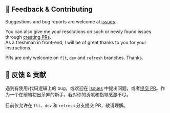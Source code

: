 ## 🐛 Feedback & Contributing
Suggestions and bug reports are welcome at [issues](https://github.com/crrashh1542/crash-homepage/issues).  
  
You can also give me your resolutions on such or newly found issues through [creating PRs](https://github.com/crrashh1542/crash-homepage/pulls).   
As a freshman in front-end, I will be of great thanks to you for your instructions.  
  
PRs are only welcome on `flt`, `dev` and `refresh` branches. Thanks.  
  

## 🐛 反馈 & 贡献
遇到有使用/代码逻辑上的 bug，或欢迎在 [Issues](https://github.com/crrashh1542/crash-homepage/issues) 中提出问题，或者[提交 PR](https://github.com/crrashh1542/crash-homepage/pulls)。作为一个在前端初出茅庐的新手，我对你的贡献和指导感激不尽。
  
目前仅允许在 `flt`、`dev` 和 `refresh` 分支提交 PR，敬请理解。  
